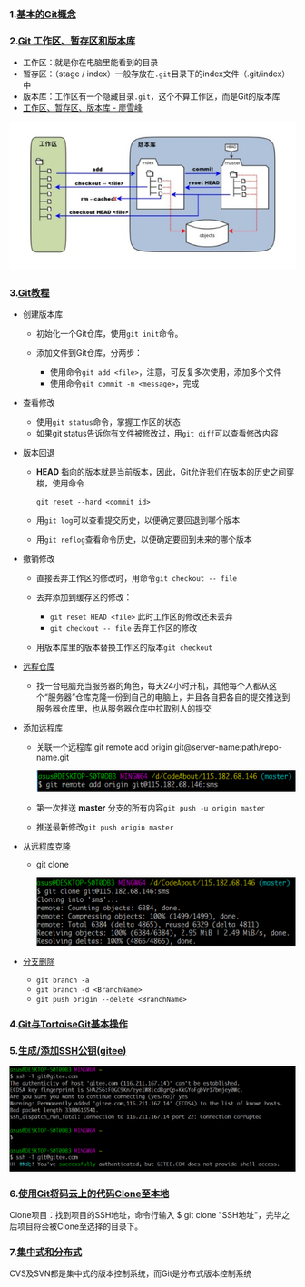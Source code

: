 ### 1.[基本的Git概念](https://www.jianshu.com/p/df4f947d99e9)

### 2.[Git 工作区、暂存区和版本库](http://www.runoob.com/git/git-workspace-index-repo.html)

- 工作区：就是你在电脑里能看到的目录
- 暂存区：（stage / index）一般存放在`.git`目录下的index文件（.git/index）中
- 版本库：工作区有一个隐藏目录`.git`，这个不算工作区，而是Git的版本库
- [工作区、暂存区、版本库 - 廖雪峰](https://www.liaoxuefeng.com/wiki/0013739516305929606dd18361248578c67b8067c8c017b000/0013745374151782eb658c5a5ca454eaa451661275886c6000)

![](../_images/image-20200207230320571.png)

### 3.[Git教程](https://www.liaoxuefeng.com/wiki/0013739516305929606dd18361248578c67b8067c8c017b000)

- 创建版本库

  - 初始化一个Git仓库，使用`git init`命令。

  - 添加文件到Git仓库，分两步：

    - 使用命令`git add <file>`，注意，可反复多次使用，添加多个文件
    - 使用命令`git commit -m <message>`，完成

- 查看修改

  - 使用`git status`命令，掌握工作区的状态
  - 如果git status告诉你有文件被修改过，用`git diff`可以查看修改内容

- 版本回退

  - **HEAD** 指向的版本就是当前版本，因此，Git允许我们在版本的历史之间穿梭，使用命令

    `git reset --hard <commit_id>`

  - 用`git log`可以查看提交历史，以便确定要回退到哪个版本

  - 用`git reflog`查看命令历史，以便确定要回到未来的哪个版本

- 撤销修改

  - 直接丢弃工作区的修改时，用命令`git checkout -- file`

  - 丢弃添加到缓存区的修改：

    - `git reset HEAD <file>` 此时工作区的修改还未丢弃
    - `git checkout -- file` 丢弃工作区的修改

  - 用版本库里的版本替换工作区的版本`git checkout`

- [远程仓库](https://www.liaoxuefeng.com/wiki/0013739516305929606dd18361248578c67b8067c8c017b000/001374385852170d9c7adf13c30429b9660d0eb689dd43a000)

  - 找一台电脑充当服务器的角色，每天24小时开机，其他每个人都从这个“服务器”仓库克隆一份到自己的电脑上，并且各自把各自的提交推送到服务器仓库里，也从服务器仓库中拉取别人的提交

- 添加远程库

  - 关联一个远程库 git remote add origin git@server-name:path/repo-name.git
  
    ![](../_images/image-20200207230600362.png)
  
  - 第一次推送 **master** 分支的所有内容`git push -u origin master`
  - 推送最新修改`git push origin master`

- [从远程库克隆](https://www.liaoxuefeng.com/wiki/0013739516305929606dd18361248578c67b8067c8c017b000/001375233990231ac8cf32ef1b24887a5209f83e01cb94b000)

  - git clone

    ![](../_images/image-20200207230705923.png)

- [分支删除](https://blog.csdn.net/qq_32452623/article/details/54340749)

  - `git branch -a`
  - `git branch -d <BranchName>`
  - `git push origin --delete <BranchName>`

### 4.[Git与TortoiseGit基本操作 ](https://blog.csdn.net/renfufei/article/details/41647973)

### 5.[生成/添加SSH公钥(gitee)](https://gitee.com/help/articles/4181#article-header0)

![](../_images/image-20200207230755400.png)

### 6.[使用Git将码云上的代码Clone至本地](https://www.cnblogs.com/yi0921/p/7928985.html)

Clone项目：找到项目的SSH地址，命令行输入 $ git clone "SSH地址"，完毕之后项目将会被Clone至选择的目录下。

### 7.[集中式和分布式](https://www.liaoxuefeng.com/wiki/0013739516305929606dd18361248578c67b8067c8c017b000/001374027586935cf69c53637d8458c9aec27dd546a6cd6000)

CVS及SVN都是集中式的版本控制系统，而Git是分布式版本控制系统